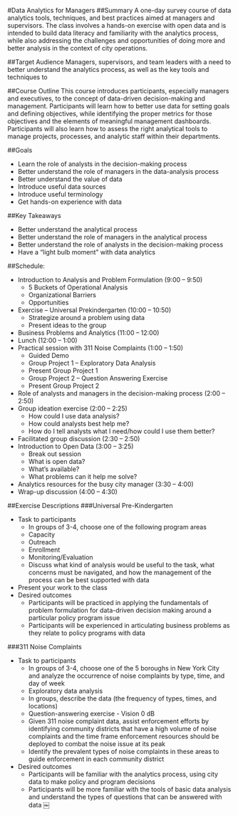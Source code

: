 #Data Analytics for Managers
##Summary
A one-day survey course of data analytics tools, techniques, and best practices aimed at managers and supervisors. The class involves a hands-on exercise with open data and is intended to build data literacy and familiarity with the analytics process, while also addressing the challenges and opportunities of doing more and better analysis in the context of city operations. 

##Target Audience
Managers, supervisors, and team leaders with a need to better understand the analytics process, as well as the key tools and techniques to 


##Course Outline
This course introduces participants, especially managers and executives, to the concept of data-driven decision-making and management. Participants will learn how to better use data for setting goals and defining objectives, while identifying the proper metrics for those objectives and the elements of meaningful management dashboards. Participants will also learn how to assess the right analytical tools to manage projects, processes, and analytic staff within their departments.

##Goals
+ Learn the role of analysts in the decision-making process
+ Better understand the role of managers in the data-analysis process 
+ Better understand the value of data
+ Introduce useful data sources
+ Introduce useful terminology
+ Get hands-on experience with data

##Key Takeaways
+ Better understand the analytical process
+ Better understand the role of managers in the analytical process
+ Better understand the role of analysts in the decision-making process 
+ Have a “light bulb moment” with data analytics

##Schedule:
+ Introduction to Analysis and Problem Formulation (9:00 – 9:50) 
    + 5 Buckets of Operational Analysis
    + Organizational Barriers
    + Opportunities
+ Exercise – Universal Prekindergarten (10:00 – 10:50) 
    + Strategize around a problem using data
    + Present ideas to the group
+ Business Problems and Analytics (11:00 – 12:00)
+ Lunch (12:00 – 1:00)
+ Practical session with 311 Noise Complaints (1:00 – 1:50)
    + Guided Demo
    + Group Project 1 – Exploratory Data Analysis
    + Present Group Project 1
    + Group Project 2 – Question Answering Exercise 
    + Present Group Project 2
+ Role of analysts and managers in the decision-making process (2:00 – 2:50) 
+ Group ideation exercise (2:00 – 2:25)
    + How could I use data analysis?
    + How could analysts best help me?
    + How do I tell analysts what I need/how could I use them better?
+ Facilitated group discussion (2:30 – 2:50)
+ Introduction to Open Data (3:00 – 3:25)
    + Break out session
    + What is open data?
    + What’s available?
    + What problems can it help me solve?
+ Analytics resources for the busy city manager (3:30 – 4:00)
+ Wrap-up discussion (4:00 – 4:30)

##Exercise Descriptions
###Universal Pre-Kindergarten
+ Task to participants
    + In groups of 3-4, choose one of the following program areas
    + Capacity
    + Outreach
    + Enrollment
    + Monitoring/Evaluation
    + Discuss what kind of analysis would be useful to the task, what concerns must be navigated, and how the management of the process can be best supported with data
+ Present your work to the class
+ Desired outcomes
    + Participants will be practiced in applying the fundamentals of problem formulation for data-driven decision making around a particular policy program issue
    + Participants will be experienced in articulating business problems as they relate to policy programs with data

###311 Noise Complaints
+ Task to participants
    + In groups of 3-4, choose one of the 5 boroughs in New York City and analyze the occurrence of noise complaints by type, time, and day of week
    + Exploratory data analysis
    + In groups, describe the data (the frequency of types, times, and locations)
    + Question-answering exercise - Vision 0 dB
    + Given 311 noise complaint data, assist enforcement efforts by identifying community districts that have a high volume of noise complaints and the time frame enforcement resources should be deployed to combat the noise issue at its peak
    + Identify the prevalent types of noise complaints in these areas to guide enforcement in each community district
+ Desired outcomes
    + Participants will be familiar with the analytics process, using city data to make policy and program decisions
    + Participants will be more familiar with the tools of basic data analysis and understand the types of questions that can be answered with data
￼